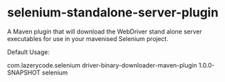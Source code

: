 selenium-standalone-server-plugin
=================================

A Maven plugin that will download the WebDriver stand alone server executables for use in your mavenised Selenium project.

Default Usage:

<plugins>
    <plugin>
        <groupId>com.lazerycode.selenium</groupId>
        <artifactId>driver-binary-downloader-maven-plugin</artifactId>
        <version>1.0.0-SNAPSHOT</version>
        <executions>
            <execution>
                <goals>
                    <goal>selenium</goal>
                </goals>
            </execution>
        </executions>
    </plugin>
</plugins>